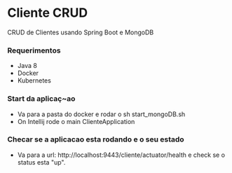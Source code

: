 # Cliente CRUD
CRUD de Clientes usando Spring Boot e MongoDB

### Requerimentos
- Java 8
- Docker
- Kubernetes

### Start da aplicaç~ao
- Va para a pasta do docker e rodar o sh start_mongoDB.sh 
- On Intellij rode o main ClienteApplication 

### Checar se a aplicacao esta rodando e o seu estado

- Va para a url: http://localhost:9443/cliente/actuator/health e check se o status esta "up".